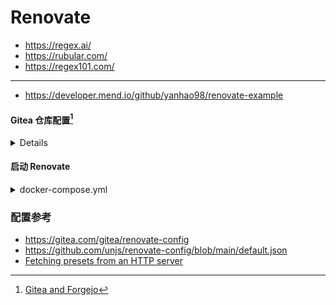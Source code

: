# Renovate

- https://regex.ai/
- https://rubular.com/
- https://regex101.com/

---
- https://developer.mend.io/github/yanhao98/renovate-example

#### Gitea 仓库配置[^1]

<details>

1. [创建](https://git.1-h.cc/admin/users/new)一个`Gitea`的账号。 
2. 创建该账号的[`Personal Access Token`](https://git.1-h.cc/user/settings/applications)。 
3. 增加该账号为[协作者](https://git.1-h.cc/examples/renovate/settings/collaboration)。
4. Github 的 [`Token`](https://github.com/settings/tokens) 不需要勾选任何权限。 
</details>



#### 启动 Renovate

<details>
<summary>docker-compose.yml</summary>

```yaml
name: renovate
volumes:
  tmp:
    driver: local
x-common-services: &common-services
  pull_policy: always
  network_mode: bridge
  restart: always
  volumes:
    - tmp:/tmp
  image: renovate/renovate
  entrypoint: /bin/bash
  command: -c "while true; do docker-entrypoint.sh renovate; sleep 1h; done"
x-common-env: &common-env
  LOG_LEVEL: debug
  TZ: Asia/Shanghai
  RENOVATE_AUTODISCOVER: true
  RENOVATE_PLATFORM: gitea
  RENOVATE_INCLUDE_MIRRORS: true
  GITHUB_COM_TOKEN: ❗️
services:
  # docker exec -it renovate-git.1-h.cc-1 docker-entrypoint.sh renovate
  git.1-h.cc:
    <<: *common-services
    environment:
      <<: *common-env
      RENOVATE_ENDPOINT: ❗️https://git.1-h.cc
      RENOVATE_TOKEN: ❗️
```
</details>


### 配置参考

- https://gitea.com/gitea/renovate-config
- https://github.com/unjs/renovate-config/blob/main/default.json
- [Fetching presets from an HTTP server](https://docs.renovatebot.com/config-presets/#fetching-presets-from-an-http-server)

[^1]: [Gitea and Forgejo](https://docs.renovatebot.com/modules/platform/gitea)